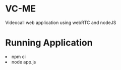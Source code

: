 # VC-ME
Videocall web application using webRTC and nodeJS
<h1>Running Application</h1>
<li>npm ci</li>
<li>node app.js</li>
